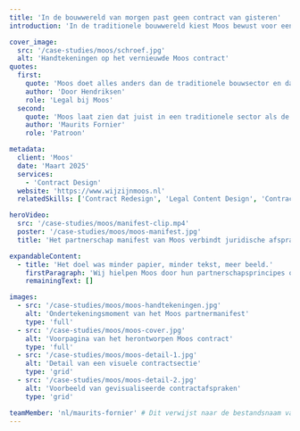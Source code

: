 ```yaml
---
title: 'In de bouwwereld van morgen past geen contract van gisteren'
introduction: 'In de traditionele bouwwereld kiest Moos bewust voor een andere aanpak. Met hun missie om het woningtekort duurzaam op te lossen, bouwt Moos aan een ecosysteem van gelijkwaardige partners die samen modulaire, circulaire woningen creëren. Het probleem? Hun juridische documentatie paste niet bij deze visie.'

cover_image:
  src: '/case-studies/moos/schroef.jpg'
  alt: 'Handtekeningen op het vernieuwde Moos contract'
quotes:
  first:
    quote: 'Moos doet alles anders dan de traditionele bouwsector en dat wilden we ook uitdragen in onze contracten. Het doel was minder papier, minder tekst, meer beeld. Dat sluit aan bij de sector waarin we werken, waar mensen dingen bouwen en veel minder bezig zijn met documenten.'
    author: 'Door Hendriksen'
    role: 'Legal bij Moos'
  second:
    quote: 'Moos laat zien dat juist in een traditionele sector als de bouw, juridische innovatie een belangrijk onderscheidend vermogen kan zijn. Goed ontworpen juridische documenten zijn een krachtig instrument om relaties te versterken en bedrijfswaarden uit te dragen.'
    author: 'Maurits Fornier'
    role: 'Patroon'

metadata:
  client: 'Moos'
  date: 'Maart 2025'
  services:
    - 'Contract Design'
  website: 'https://www.wijzijnmoos.nl'
  relatedSkills: ['Contract Redesign', 'Legal Content Design', 'Contract UX']

heroVideo:
  src: '/case-studies/moos/manifest-clip.mp4'
  poster: '/case-studies/moos/moos-manifest.jpg'
  title: 'Het partnerschap manifest van Moos verbindt juridische afspraken aan een gezamenlijke missie.'

expandableContent:
  - title: 'Het doel was minder papier, minder tekst, meer beeld.'
    firstParagraph: 'Wij hielpen Moos door hun partnerschapsprincipes om te zetten in een krachtig visueel manifest én door hun raamovereenkomst volledig te herontwerpen met toegankelijke taal, slimme visualisaties en een logische structuur. Het manifest werd met trots gepresenteerd tijdens een speciale partnerbijeenkomst – geen standaard juridisch document, maar een helder statement dat de spelregels voor iedereen duidelijk maakt.'
    remainingText: []

images:
  - src: '/case-studies/moos/moos-handtekeningen.jpg'
    alt: 'Ondertekeningsmoment van het Moos partnermanifest'
    type: 'full'
  - src: '/case-studies/moos/moos-cover.jpg'
    alt: 'Voorpagina van het herontworpen Moos contract'
    type: 'full'
  - src: '/case-studies/moos/moos-detail-1.jpg'
    alt: 'Detail van een visuele contractsectie'
    type: 'grid'
  - src: '/case-studies/moos/moos-detail-2.jpg'
    alt: 'Voorbeeld van gevisualiseerde contractafspraken'
    type: 'grid'

teamMember: 'nl/maurits-fornier' # Dit verwijst naar de bestandsnaam van het teamlid MDX-bestand
---
```

